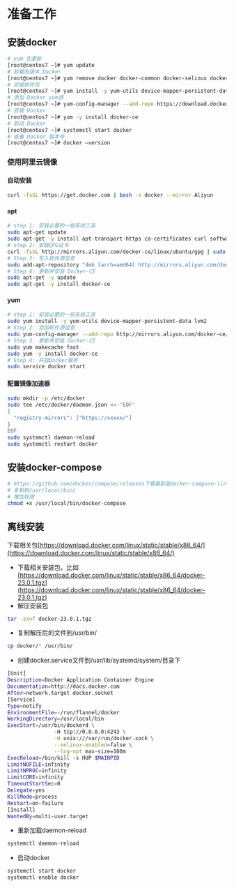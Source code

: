 # 准备工作

## 安装docker
```bash
# yum 包更新
[root@centos7 ~]# yum update
# 卸载旧版本 Docker
[root@centos7 ~]# yum remove docker docker-common docker-selinux docker-engine
# 安装软件包
[root@centos7 ~]# yum install -y yum-utils device-mapper-persistent-data lvm2
# 添加 Docker yum源
[root@centos7 ~]# yum-config-manager --add-repo https://download.docker.com/linux/centos/docker-ce.repo
# 安装 Docker
[root@centos7 ~]# yum -y install docker-ce
# 启动 Docker
[root@centos7 ~]# systemctl start docker
# 查看 Docker 版本号
[root@centos7 ~]# docker —version
```

### 使用阿里云镜像
#### 自动安装
```bash
curl -fsSL https://get.docker.com | bash -s docker --mirror Aliyun
```

#### apt
```bash
# step 1: 安装必要的一些系统工具
sudo apt-get update
sudo apt-get -y install apt-transport-https ca-certificates curl software-properties-common
# step 2: 安装GPG证书
curl -fsSL http://mirrors.aliyun.com/docker-ce/linux/ubuntu/gpg | sudo apt-key add -
# Step 3: 写入软件源信息
sudo add-apt-repository "deb [arch=amd64] http://mirrors.aliyun.com/docker-ce/linux/ubuntu $(lsb_release -cs) stable"
# Step 4: 更新并安装 Docker-CE
sudo apt-get -y update
sudo apt-get -y install docker-ce
```
#### yum
```bash
# step 1: 安装必要的一些系统工具
sudo yum install -y yum-utils device-mapper-persistent-data lvm2
# Step 2: 添加软件源信息
sudo yum-config-manager --add-repo http://mirrors.aliyun.com/docker-ce/linux/centos/docker-ce.repo
# Step 3: 更新并安装 Docker-CE
sudo yum makecache fast
sudo yum -y install docker-ce
# Step 4: 开启Docker服务
sudo service docker start
```

#### 配置镜像加速器
```bash
sudo mkdir -p /etc/docker
sudo tee /etc/docker/daemon.json <<-'EOF'
{
  "registry-mirrors": ["https://xxxxx/"]
}
EOF
sudo systemctl daemon-reload
sudo systemctl restart docker
```


## 安装docker-compose
```bash
# https://github.com/docker/compose/releases下载最新版docker-compose-linux-x86_64
# 复制到/usr/local/bin/
# 增加权限
chmod +x /usr/local/bin/docker-compose
```

## 离线安装
下载相关包[https://download.docker.com/linux/static/stable/x86_64/](https://download.docker.com/linux/static/stable/x86_64/)

 * 下载相关安装包，比如[https://download.docker.com/linux/static/stable/x86_64/docker-23.0.1.tgz](https://download.docker.com/linux/static/stable/x86_64/docker-23.0.1.tgz)
 * 解压安装包
 ```bash
 tar -zxvf docker-23.0.1.tgz
 ```
 * 复制解压后的文件到/usr/bin/
 ```bash
 cp docker/* /usr/bin/
 ```
 * 创建docker.service文件到/usr/lib/systemd/system/目录下
 ```bash
[Unit]
Description=Docker Application Container Engine
Documentation=http://docs.docker.com
After=network.target docker.socket
[Service]
Type=notify
EnvironmentFile=-/run/flannel/docker
WorkingDirectory=/usr/local/bin
ExecStart=/usr/bin/dockerd \
                -H tcp://0.0.0.0:4243 \
                -H unix:///var/run/docker.sock \
                --selinux-enabled=false \
                --log-opt max-size=100m
ExecReload=/bin/kill -s HUP $MAINPID
LimitNOFILE=infinity
LimitNPROC=infinity
LimitCORE=infinity
TimeoutStartSec=0
Delegate=yes
KillMode=process
Restart=on-failure
[Install]
WantedBy=multi-user.target
 ```

 * 重新加载daemon-reload
 ```bash
 systemctl daemon-reload
 ```

 * 启动docker
 ```bash
 systemctl start docker
 systemctl enable docker
 ```

